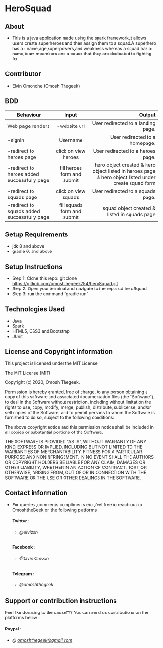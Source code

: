 # HeroSquad

## About 
- This is a java application made using the spark framework,it allows users create superheroes and then assign them to a squad.A superhero has a : name,age,superpowers,and weakness whereas a squad has a: name,team meambers and a cause that they are dedicated to fighting for.
## Contributor
- Elvin Omonche (Omosh Thegeek)

## BDD

|Behaviour 	           |    Input 	                 |      Output          |
|----------------------------------------------|:-----------------------------------:|-----------------------------:|       
|Web page renders     | -website url|  User redirected to a landing page.
|-signin     |Username |  User redirected to a homepage. 
|-redirect to heroes page    |click on view heroes |  User redirected to a heroes page.
|-redirect to heroes added successfully page    |fill heroes form and submit |  hero object created & hero  object listed in heroes page & hero object listed under create squad form
|-redirect to squads page    |click on view squads |  User redirected to a squads page.
|-redirect to squads added successfully page    |fill squads form and submit |  squad object created & listed in squads page


## Setup Requirements
- jdk 8 and above
- gradle 6. and above

## Setup Instructions

* Step 1:
Clone this repo: git clone https://github.com/omoshthegeek254/heroSquad.git
* Step 2:
Open your terminal and navigate to the repo: cd heroSquad
* Step 3:
run the command "gradle run"

## Technologies Used

* Java
* Spark
* HTML5, CSS3 and Bootstrap
* JUnit



## License and Copyright information

This project is licensed under the MIT License.

The MIT License (MIT)

Copyright (c) 2020, Omosh Thegeek.

Permission is hereby granted, free of charge, to any person obtaining a copy of this software and associated documentation files (the "Software"), to deal in the Software without restriction, including without limitation the rights to use, copy, modify, merge, publish, distribute, sublicense, and/or sell copies of the Software, and to permit persons to whom the Software is furnished to do so, subject to the following conditions:

The above copyright notice and this permission notice shall be included in all copies or substantial portions of the Software.

THE SOFTWARE IS PROVIDED "AS IS", WITHOUT WARRANTY OF ANY KIND, EXPRESS OR IMPLIED, INCLUDING BUT NOT LIMITED TO THE WARRANTIES OF MERCHANTABILITY, FITNESS FOR A PARTICULAR PURPOSE AND NONINFRINGEMENT. IN NO EVENT SHALL THE AUTHORS OR COPYRIGHT HOLDERS BE LIABLE FOR ANY CLAIM, DAMAGES OR OTHER LIABILITY, WHETHER IN AN ACTION OF CONTRACT, TORT OR OTHERWISE, ARISING FROM, OUT OF OR IN CONNECTION WITH THE SOFTWARE OR THE USE OR OTHER DEALINGS IN THE SOFTWARE.


## Contact information
 - For queries ,comments compliments etc ,feel free to reach out to OmoshtheGeek on the following platforms
    #### Twitter :
    * ###### @elvizoh

    #### Facebook :
    * ###### @Elvin Omoxh

    #### Telegram :
    * ###### @omoshthegeek

## Support or contribution instructions
Feel like donating to the cause??? You can send us contributions on the platforms below :
 #### Paypal :
* ###### @ omoshthegeek@gmail.com